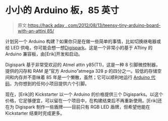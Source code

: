 # 小小的 Arduino 板，85 英寸

> 原文:[https://hack aday . com/2012/08/13/teensy-tiny-arduino-board-with-an-attini 85/](https://hackaday.com/2012/08/13/teensy-tiny-arduino-board-with-an-attiny85/)

计划另一个 Arduino 构建？如果你只是在做一些简单的事情，比如切换继电器或给 LED 供电，你可能会想一想[Digispark](http://www.kickstarter.com/projects/digistump/digispark-the-tiny-arduino-enabled-usb-dev-board)。这是一个非常小的基于 ATtiny 的 Arduino 兼容板，由[Erik]开发和启动。

Digispark 基于非常受欢迎的 Atmel attin y85(T1)，这是一种 8 引脚微控制器，提供的闪存和 RAM 是“官方 Arduino”atmega 328 p 的四分之一。较低的存储空间和内存并不意味着 85 年是一个懒散，虽然；它可以顺利地运行 [Arduino 代码](http://hackaday.com/2011/09/13/attiny-hacks-run-your-arduino-project-on-an-attiny/)，为你想到的任何小项目提供六个引脚。

现在，[Erik]的 Kickstarter 以一个 Arduino 的价格提供三个 Digisparks。以这个价格，它足够便宜，可以留在一个项目中，在构建结束后不再重新使用。[Erik]还在为 Digispark 制作一些盾牌——目前只有 RGB LED 盾牌，但希望他能在 Kickstarter 结束时完成更多。